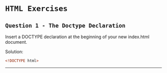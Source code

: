 # `HTML Exercises`


## `Question 1 - The Doctype Declaration`

Insert a DOCTYPE declaration at the beginning of your new index.html document.

Solution:

```html
<!DOCTYPE html>
```

---






